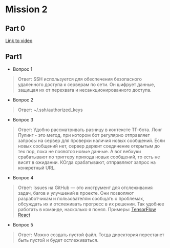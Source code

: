 # Mission 2

## Part 0

[Link to video](https://disk.yandex.ru/i/Xlu2JbJy0JiVmA)

## Part1

- Вопрос 1
> Ответ: SSH используется для обеспечения безопасного удаленного доступа к серверам по сети. Он шифрует данные,
> защищая их от перехвата и несанкционированного доступа.

- Вопрос 2
> Ответ: ~/.ssh/authorized_keys 

- Вопрос 3
> Ответ: Удобно рассматривать разницу в контексте ТГ-бота. Лонг Пулинг - это метод, при котором бот регулярно
> отправляет запросы на сервер для проверки наличия новых сообщений. Если новых сообщений нет, сервер держит
> соединение открытым до тех пор, пока не появятся новые данные. А вот вебхуки срабатывают по триггеру прихода
> новых сообщений, то есть не висят в ожидании. КОгда срабатывают, отправляют запрос на конкретный URL.

- Вопрос 4
> Ответ: Issues на GitHub — это инструмент для отслеживания задач, багов и улучшений в проекте. Они позволяют
> разработчикам и пользователям сообщать о проблемах, обсуждать их и отслеживать прогресс в их решении. Так
> удобнее работать в команде, насколько я понял.
> Примеры:
> [TensorFlow](https://github.com/tensorflow/tensorflow/issues/57766)
> [React](https://github.com/facebook/react/issues/25726)

- Вопрос 5
> Ответ: Можно создать пустой файл. Тогда директория перестанет быть пустой и будет остлеживаться. 
